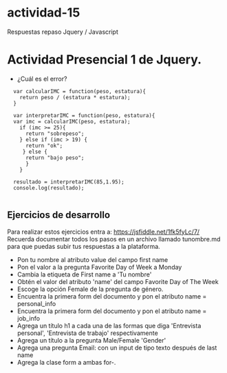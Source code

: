 # actividad-15
Respuestas repaso Jquery / Javascript

# Actividad Presencial 1 de Jquery.

- ¿Cuál es el error?

~~~
  var calcularIMC = function(peso, estatura){
    return peso / (estatura * estatura);
  }

  var interpretarIMC = function(peso, estatura){
  var imc = calcularIMC(peso, estatura);
    if (imc >= 25){
      return "sobrepeso";
    } else if (imc > 19) {
      return "ok";
     } else {
      return "bajo peso";
      }
    }
  
  resultado = interpretarIMC(85,1.95);
  console.log(resultado);
  
  ~~~

## Ejercicios de desarrollo

Para realizar estos ejercicios entra a: https://jsfiddle.net/1fk5fyLc/7/
Recuerda documentar todos los pasos en un archivo llamado tunombre.md para que puedas subir tus respuestas a la plataforma.

- Pon tu nombre al atributo value del campo first name
- Pon el valor a la pregunta Favorite Day of Week a Monday
- Cambia la etiqueta de First name a 'Tu nombre'
- Obtén el valor del atributo 'name' del campo Favorite Day of The Week
- Escoge la opción Female de la pregunta de género.
- Encuentra la primera form del documento y pon el atributo name = personal_info
- Encuentra la primera form del documento y pon el atributo name = job_info
- Agrega un título h1 a cada una de las formas que diga 'Entrevista personal', 'Entrevista de trabajo' respectivamente
- Agrega un título a la pregunta Male/Female 'Gender'
- Agrega una pregunta Email: con un input de tipo texto después de last name
- Agrega la clase form a ambas for-.
